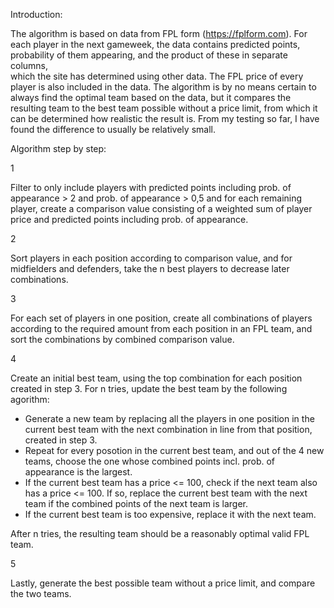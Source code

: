 Introduction:

The algorithm is based on data from FPL form (https://fplform.com). For each player in the next gameweek, the data contains predicted points, probability of them appearing, and the product of these in separate columns,  
which the site has determined using other data. The FPL price of every player is also included in the data. The algorithm is by no means certain to always find the optimal team based on the data, but it compares the resulting
team to the best team possible without a price limit, from which it can be determined how realistic the result is. From my testing so far, I have found the difference to usually be relatively small.

Algorithm step by step:

1

Filter to only include players with predicted points including prob. of appearance > 2 and prob. of appearance > 0,5 and for each remaining player, create a comparison value consisting of a weighted sum of 
player price and predicted points including prob. of appearance.

2

Sort players in each position according to comparison value, and for midfielders and defenders, take the n best players to decrease later combinations.

3

For each set of players in one position, create all combinations of players according to the required amount from each position in an FPL team, and sort the combinations by combined comparison value.

4

Create an initial best team, using the top combination for each position created in step 3. For n tries, update the best team by the following agorithm:

  - Generate a new team by replacing all the players in one position in the current best team with the next combination in line from that position, created in step 3.
  - Repeat for every posotion in the current best team, and out of the 4 new teams, choose the one whose combined points incl. prob. of appearance is the largest.
  - If the current best team has a price <= 100, check if the next team also has a price <= 100. If so, replace the current best team with the next team if the combined points of the next team is larger.
  - If the current best team is too expensive, replace it with the next team.

After n tries, the resulting team should be a reasonably optimal valid FPL team.

5

Lastly, generate the best possible team without a price limit, and compare the two teams.
